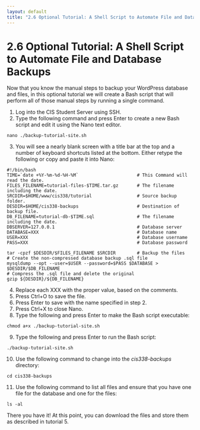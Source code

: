 ```yaml
---
layout: default
title: "2.6 Optional Tutorial: A Shell Script to Automate File and Database Backups"
---
```


# 2.6 Optional Tutorial: A Shell Script to Automate File and Database Backups

Now that you know the manual steps to backup your WordPress database and files, in this optional tutorial we will create a Bash script that will perform all of those manual steps by running a single command.

1. Log into the CIS Student Server using SSH.
2. Type the following command and press Enter to create a new Bash script and edit it using the Nano text editor.

```
nano ./backup-tutorial-site.sh
```

3. You will see a nearly blank screen with a title bar at the top and a number of keyboard shortcuts listed at the bottom. Either retype the following or copy and paste it into Nano:

```
#!/bin/bash
TIME=`date +%Y-%m-%d-%H-%M`                      # This Command will read the date.
FILES_FILENAME=tutorial-files-$TIME.tar.gz       # The filename including the date.
SRCDIR=$HOME/www/cis338/tutorial                 # Source backup folder.
DESDIR=$HOME/cis338-backups                      # Destination of backup file.
DB_FILENAME=tutorial-db-$TIME.sql                # The filename including the date.
DBSERVER=127.0.0.1                               # Database server
DATABASE=XXX                                     # Database name
USER=XXX                                         # Database username
PASS=XXX                                         # Database password

tar -cpzf $DESDIR/$FILES_FILENAME $SRCDIR        # Backup the files
# Create the non-compressed database backup .sql file
mysqldump --opt --user=$USER --password=$PASS $DATABASE > $DESDIR/$DB_FILENAME
# Compress the .sql file and delete the original
gzip ${DESDIR}/${DB_FILENAME}                    
```

4. Replace each XXX with the proper value, based on the comments.
5. Press Ctrl+O to save the file.
6. Press Enter to save with the name specified in step 2.
7. Press Ctrl+X to close Nano.
8. Type the following and press Enter to make the Bash script executable:

```
chmod a+x ./backup-tutorial-site.sh
```

9. Type the following and press Enter to run the Bash script:

```
./backup-tutorial-site.sh
```

10. Use the following command to change into the _cis338-backups_ directory:

```
cd cis338-backups
```

11. Use the following command to list all files and ensure that you have one file for the database and one for the files:

```
ls -al
```

There you have it! At this point, you can download the files and store them as described in tutorial 5.
